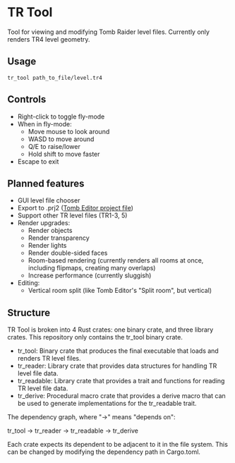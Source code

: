 
# TR Tool

Tool for viewing and modifying Tomb Raider level files. Currently only renders TR4 level geometry.

## Usage

`tr_tool path_to_file/level.tr4`

## Controls

* Right-click to toggle fly-mode
* When in fly-mode:
	* Move mouse to look around
	* WASD to move around
	* Q/E to raise/lower
	* Hold shift to move faster
* Escape to exit

## Planned features

* GUI level file chooser
* Export to .prj2 ([Tomb Editor project file](https://github.com/MontyTRC89/Tomb-Editor))
* Support other TR level files (TR1-3, 5)
* Render upgrades:
	* Render objects
	* Render transparency
	* Render lights
	* Render double-sided faces
	* Room-based rendering (currently renders all rooms at once, including flipmaps, creating many overlaps)
	* Increase performance (currently sluggish)
* Editing:
	* Vertical room split (like Tomb Editor's "Split room", but vertical)

## Structure

TR Tool is broken into 4 Rust crates: one binary crate, and three library crates. This repository only contains the tr_tool binary crate.

* tr_tool: Binary crate that produces the final executable that loads and renders TR level files.
* tr_reader: Library crate that provides data structures for handling TR level file data.
* tr_readable: Library crate that provides a trait and functions for reading TR level file data.
* tr_derive: Procedural macro crate that provides a derive macro that can be used to generate implementations for the tr_readable trait.

The dependency graph, where "->" means "depends on":

tr_tool -> tr_reader -> tr_readable -> tr_derive

Each crate expects its dependent to be adjacent to it in the file system. This can be changed by modifying the dependency path in Cargo.toml.
